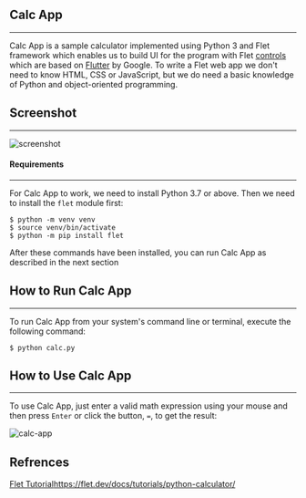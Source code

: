 ## Calc App

*******
Calc App is a sample calculator implemented using Python 3 and Flet framework which enables us to build UI for the program with Flet [controls](https://flet.dev/docs/controls) which are based on [Flutter](https://flutter.dev/) by Google. To write a Flet web app we don't need to know HTML, CSS or JavaScript, but we do need a basic knowledge of Python and object-oriented programming.

## Screenshot
*******

![screenshot](https://github.com/Billie999/Flet_Calculator_App/assets/60508084/4d67e839-c07a-43ef-bb7e-1fc803cb8d4e)


#### Requirements
*******

For Calc App to work, we need to install Python 3.7 or above. Then we need to install the `flet` module first:

```console
$ python -m venv venv
$ source venv/bin/activate
$ python -m pip install flet
```
After these commands have been installed, you can run Calc App as described in the next section

## How to Run Calc App

**********
To run Calc App from your system's command line or terminal, execute the following command:

```console
$ python calc.py
```

## How to Use Calc App

**********
To use Calc App, just enter a valid math expression using your mouse and then press `Enter` or click the button, `=`, to get the result: 






![calc-app](https://github.com/Billie999/Flet_Calculator_App/assets/60508084/bc5845dd-06b9-47f9-85c5-afd52c94a98b)








## Refrences
[Flet Tutorial](https://flet.dev/docs/tutorials/python-calculator/)https://flet.dev/docs/tutorials/python-calculator/
